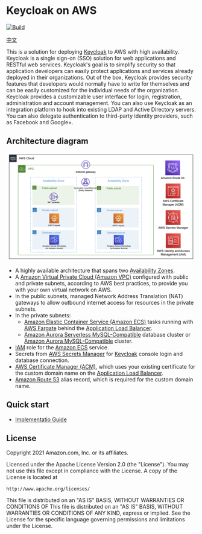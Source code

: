 # Keycloak on AWS

[![Build](https://github.com/aws-samples/keycloak-on-aws/actions/workflows/build.yml/badge.svg)](https://github.com/aws-samples/keycloak-on-aws/actions/workflows/build.yml)

[中文](./README.zh.md)

This is a solution for deploying [Keycloak](https://www.keycloak.org/) to AWS with high availability. Keycloak is a single sign-on (SSO) solution for web applications and RESTful web services. Keycloak's goal is to simplify security so that application developers can easily protect applications and services already deployed in their organizations. Out of the box, Keycloak provides security features that developers would normally have to write for themselves and can be easily customized for the individual needs of the organization. Keycloak provides a customizable user interface for login, registration, administration and account management. You can also use Keycloak as an integration platform to hook into existing LDAP and Active Directory servers. You can also delegate authentication to third-party identity providers, such as Facebook and Google+.

## Architecture diagram

![architecture](./docs/images/architecture/01-keycloak-on-aws-architecture.png)

- A highly available architecture that spans two [Availability Zones][Availability Zones].
- A [Amazon Virtual Private Cloud (Amazon VPC)][Amazon VPC] configured with public and private subnets, according to AWS best practices, to provide you with your own virtual network on AWS.
- In the public subnets, managed Network Address Translation (NAT) gateways to allow outbound internet access for resources in the private subnets.
- In the private subnets:
	- [Amazon Elastic Container Service (Amazon ECS)][Amazon ECS] tasks running with [AWS Fargate][AWS Fargate] behind the [Application Load Balancer][Application Load Balancer].
	- [Amazon Aurora Serverless MySQL-Compatible][Amazon Aurora Serverless] database cluster or [Amazon Aurora MySQL-Compatible][Amazon Aurora] cluster.
- [IAM][AWS Identity and Access Management] role for the [Amazon ECS][Amazon ECS] service.
- Secrets from [AWS Secrets Manager][AWS Secrets Manager] for [Keycloak][Keycloak] console login and database connection.
- [AWS Certificate Manager (ACM)][Amazon Certificate Manager], which uses your existing certificate for the custom domain name on the [Application Load Balancer][Application Load Balancer].
- [Amazon Route 53][Amazon Route 53] alias record, which is required for the custom domain name.

## Quick start

* [Implementatio Guide](https://aws-samples.github.io/keycloak-on-aws/en/implementation-guide/deployment/)

## License

Copyright 2021 Amazon.com, Inc. or its affiliates.

Licensed under the Apache License Version 2.0 (the "License"). You may not use this file except in compliance with the License. A copy of the License is located at

    http://www.apache.org/licenses/

This file is distributed on an "AS IS" BASIS, WITHOUT WARRANTIES OR CONDITIONS OF This file is distributed on an "AS IS" BASIS, WITHOUT WARRANTIES OR CONDITIONS OF ANY KIND, express or implied. See the License for the specific language governing permissions and limitations under the License.

[Availability Zones]: https://aws.amazon.com/about-aws/global-infrastructure/regions_az/
[AWS CloudFormation]: https://aws.amazon.com/cloudformation/
[Amazon VPC]: https://aws.amazon.com/vpc/
[AWS Fargate]: https://aws.amazon.com/fargate/
[Amazon ECS]: https://aws.amazon.com/ecs/
[Amazon ECR]: https://aws.amazon.com/ecr/
[Application Load Balancer]: https://aws.amazon.com/elasticloadbalancing/application-load-balancer/
[Amazon Certificate Manager]: https://aws.amazon.com/certificate-manager/
[AWS Identity and Access Management]: https://aws.amazon.com/iam/
[Amazon Route 53]: https://aws.amazon.com/route53/
[Amazon Aurora]: https://aws.amazon.com/rds/aurora/
[Amazon Aurora Serverless]: https://aws.amazon.com/rds/aurora/serverless/
[AWS Secrets Manager]: https://aws.amazon.com/secrets-manager/
[Keycloak]: https://www.keycloak.org/

